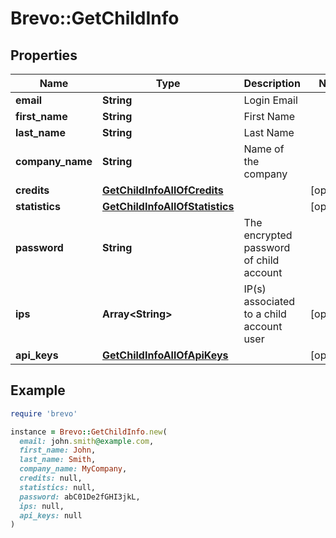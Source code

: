 # Brevo::GetChildInfo

## Properties

| Name | Type | Description | Notes |
| ---- | ---- | ----------- | ----- |
| **email** | **String** | Login Email |  |
| **first_name** | **String** | First Name |  |
| **last_name** | **String** | Last Name |  |
| **company_name** | **String** | Name of the company |  |
| **credits** | [**GetChildInfoAllOfCredits**](GetChildInfoAllOfCredits.md) |  | [optional] |
| **statistics** | [**GetChildInfoAllOfStatistics**](GetChildInfoAllOfStatistics.md) |  | [optional] |
| **password** | **String** | The encrypted password of child account |  |
| **ips** | **Array&lt;String&gt;** | IP(s) associated to a child account user | [optional] |
| **api_keys** | [**GetChildInfoAllOfApiKeys**](GetChildInfoAllOfApiKeys.md) |  | [optional] |

## Example

```ruby
require 'brevo'

instance = Brevo::GetChildInfo.new(
  email: john.smith@example.com,
  first_name: John,
  last_name: Smith,
  company_name: MyCompany,
  credits: null,
  statistics: null,
  password: abC01De2fGHI3jkL,
  ips: null,
  api_keys: null
)
```

